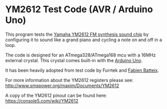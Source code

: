 #  YM2612 Test Code (AVR / Arduino Uno)

This program tests the [Yamaha YM2612 FM synthesis sound chip](https://en.wikipedia.org/wiki/Yamaha_YM2612) by configuring it to sound like a grand piano and cycling a note on and off in a loop. 

The code is designed for an ATmega328/ATmega168 mcu with a 16MHz external crystal. This crystal comes built-in with the [Arduino Uno](https://www.arduino.cc/en/uploads/Main/arduino-uno-schematic.pdf). 

It has been heavily adopted from test code by Furrtek and [Fabien Batteix](skywodd@gmail.com). 

For more information about the YM2612 registers please see: http://www.smspower.org/maxim/Documents/YM2612

A copy of the YM2612 pinout can be found here: https://console5.com/wiki/YM2612
 
 